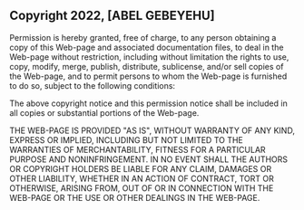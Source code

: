 ## Copyright 2022, [ABEL GEBEYEHU]


Permission is hereby granted, free of charge, to any person obtaining a copy of this Web-page and associated documentation files, to deal in the Web-page without restriction, including without limitation the rights to use, copy, modify, merge, publish, distribute, sublicense, and/or sell copies of the Web-page, and to permit persons to whom the Web-page is furnished to do so, subject to the following conditions:

The above copyright notice and this permission notice shall be included in all copies or substantial portions of the Web-page.

THE WEB-PAGE IS PROVIDED "AS IS", WITHOUT WARRANTY OF ANY KIND, EXPRESS OR IMPLIED, INCLUDING BUT NOT LIMITED TO THE WARRANTIES OF MERCHANTABILITY, FITNESS FOR A PARTICULAR PURPOSE AND NONINFRINGEMENT. IN NO EVENT SHALL THE AUTHORS OR COPYRIGHT HOLDERS BE LIABLE FOR ANY CLAIM, DAMAGES OR OTHER LIABILITY, WHETHER IN AN ACTION OF CONTRACT, TORT OR OTHERWISE, ARISING FROM, OUT OF OR IN CONNECTION WITH THE WEB-PAGE OR THE USE OR OTHER DEALINGS IN THE WEB-PAGE.

